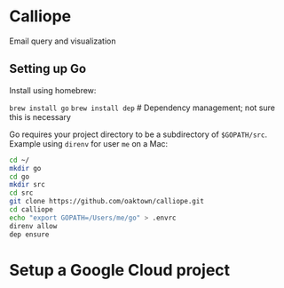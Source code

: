 # Calliope
Email query and visualization

## Setting up Go

Install using homebrew:

`brew install go`
`brew install dep` # Dependency management; not sure this is necessary

Go requires your project directory to be a subdirectory of `$GOPATH/src`.
Example using `direnv` for user `me` on a Mac:


```bash
cd ~/
mkdir go
cd go
mkdir src
cd src
git clone https://github.com/oaktown/calliope.git
cd calliope
echo "export GOPATH=/Users/me/go" > .envrc
direnv allow
dep ensure
```

# Setup a Google Cloud project
